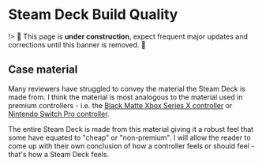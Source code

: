 # Steam Deck Build Quality

!> :construction: This page is **under construction**, expect frequent major
updates and corrections until this banner is removed. :construction:

## Case material

Many reviewers have struggled to convey the material the Steam Deck is made
from. I think the material is most analogous to the material used in premium
controllers - i.e. the
[Black Matte Xbox Series X controller](https://www.xbox.com/en-US/accessories/controllers/xbox-wireless-controller)
or
[Nintendo Switch Pro controller](https://www.nintendo.com/store/products/pro-controller/).

The entire Steam Deck is made from this material giving it a robust feel that
some have equated to "cheap" or "non-premium". I will allow the reader to come
up with their own conclusion of how a controller feels or should feel - that's
how a Steam Deck feels.
